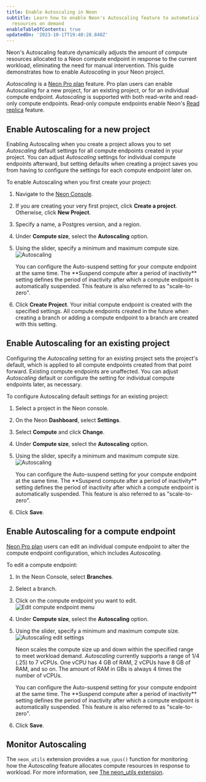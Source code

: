 ```yaml
---
title: Enable Autoscaling in Neon
subtitle: Learn how to enable Neon's Autoscaling feature to automatically scale compute
  resources on demand
enableTableOfContents: true
updatedOn: '2023-10-17T19:40:28.848Z'
---
```


Neon's Autoscaling feature dynamically adjusts the amount of compute resources allocated to a Neon compute endpoint in response to the current workload, eliminating the need for manual intervention. This guide demonstrates how to enable _Autoscaling_ in your Neon project.

_Autoscaling_ is a [Neon Pro plan](/docs/introduction/pro-plan) feature. Pro plan users can enable Autoscaling for a new project, for an existing project, or for an individual compute endpoint. _Autoscaling_ is supported with both read-write and read-only compute endpoints. Read-only compute endpoints enable Neon's [Read replica](/docs/introduction/read-replicas) feature.

## Enable Autoscaling for a new project

Enabling Autoscaling when you create a project allows you to set _Autoscaling_ default settings for all compute endpoints created in your project. You can adjust _Autoscaling_ settings for individual compute endpoints afterward, but setting defaults when creating a project saves you from having to configure the settings for each compute endpoint later on.

To enable Autoscaling when you first create your project:

1. Navigate to the [Neon Console](https://console.neon.tech).
2. If you are creating your very first project, click **Create a project**. Otherwise, click **New Project**.
3. Specify a name, a Postgres version, and a region.
4. Under **Compute size**, select the **Autoscaling** option.
5. Using the slider, specify a minimum and maximum compute size.
    ![Autoscaling](/docs/guides/autoscaling_project_creation.png)

    <Admonition type="note">
    You can configure the Auto-suspend setting for your compute endpoint at the same time. The **Suspend compute after a period of inactivity** setting defines the period of inactivity after which a compute endpoint is automatically suspended. This feature is also referred to as "scale-to-zero".
    </Admonition>

6. Click **Create Project**. Your initial compute endpoint is created with the specified settings. All compute endpoints created in the future when creating a branch or adding a compute endpoint to a branch are created with this setting.

## Enable Autoscaling for an existing project

Configuring the _Autoscaling_ setting for an existing project sets the project's default, which is applied to all compute endpoints created from that point forward. Existing compute endpoints are unaffected. You can adjust _Autoscaling_ default or configure the setting for individual compute endpoints later, as necessary.

To configure Autoscaling default settings for an existing project:

1. Select a project in the Neon console.
1. On the Neon **Dashboard**, select **Settings**.
1. Select **Compute** and click **Change**.
1. Under **Compute size**, select the **Autoscaling** option.
1. Using the slider, specify a minimum and maximum compute size.
    ![Autoscaling](/docs/guides/autoscaling_existing_project.png)

    <Admonition type="note">
    You can configure the Auto-suspend setting for your compute endpoint at the same time. The **Suspend compute after a period of inactivity** setting defines the period of inactivity after which a compute endpoint is automatically suspended. This feature is also referred to as "scale-to-zero".
    </Admonition>

6. Click **Save**.

## Enable Autoscaling for a compute endpoint

[Neon Pro plan](/docs/introduction/pro-plan) users can edit an individual compute endpoint to alter the compute endpoint configuration, which includes _Autoscaling_.

To edit a compute endpoint:

1. In the Neon Console, select **Branches**.
1. Select a branch.
1. Click on the compute endpoint you want to edit.
![Edit compute endpoint menu](/docs/guides/autoscaling_edit.png)
1. Under **Compute size**, select the **Autoscaling** option.
1. Using the slider, specify a minimum and maximum compute size.
    ![Autoscaling edit settings](/docs/guides/autoscaling_edit_settings.png)

    Neon scales the compute size up and down within the specified range to meet workload demand. _Autoscaling_ currently supports a range of 1/4 (.25) to 7 vCPUs. One vCPU has 4 GB of RAM, 2 vCPUs have 8 GB of RAM, and so on. The amount of RAM in GBs is always 4 times the number of vCPUs.

    <Admonition type="note">
    You can configure the Auto-suspend setting for your compute endpoint at the same time. The **Suspend compute after a period of inactivity** setting defines the period of inactivity after which a compute endpoint is automatically suspended. This feature is also referred to as "scale-to-zero".
    </Admonition>
1. Click **Save**.

## Monitor Autoscaling

The `neon_utils` extension provides a `num_cpus()` function for monitoring how the _Autoscaling_ feature allocates compute resources in response to workload. For more information, see [The neon_utils extension](/docs/extensions/neon-utils).
